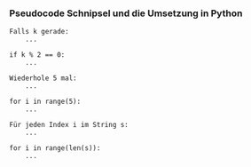 ### Pseudocode Schnipsel und die Umsetzung in Python






```
Falls k gerade:
    ...

if k % 2 == 0:
    ...
```



```
Wiederhole 5 mal:
    ...

for i in range(5):
    ...
```



```
Für jeden Index i im String s:
    ...

for i in range(len(s)):
    ...
```